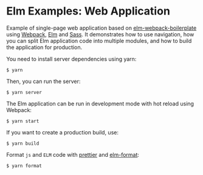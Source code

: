 # Elm Examples: Web Application

Example of single-page web application based on [elm-webpack-boilerplate](https://github.com/MI-AFP/elm-webpack-boilerplate) using [Webpack](https://webpack.js.org), [Elm](https://elm-lang.org) and [Sass](https://sass-lang.com). It demonstrates how to use navigation, how you can split Elm application code into multiple modules, and how to build the application for production.

You need to install server dependencies using yarn:

```
$ yarn
```

Then, you can run the server:

```
$ yarn server
```

The Elm application can be run in development mode with hot reload using Webpack:

```
$ yarn start
```

If you want to create a production build, use:

```
$ yarn build
```

Format `js` and `ELM` code with [prettier](https://prettier.io/) and [elm-format](https://github.com/avh4/elm-format):

```
$ yarn format
```

